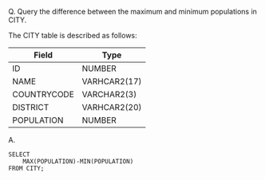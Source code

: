 Q. Query the difference between the maximum and minimum populations in CITY.

The CITY table is described as follows:

|Field|Type|
|-----|----|
|ID|NUMBER|
|NAME|VARHCAR2(17)|
|COUNTRYCODE|VARCHAR2(3)|
|DISTRICT|VARHCAR2(20)|
|POPULATION|NUMBER|

A.
```
SELECT
    MAX(POPULATION)-MIN(POPULATION)
FROM CITY;
```